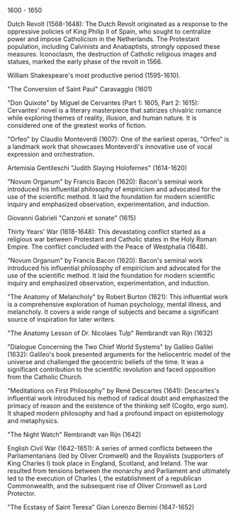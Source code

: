 1600 - 1650

Dutch Revolt (1568-1648): The Dutch Revolt originated as a response to the oppressive policies of King Philip II of Spain, who sought to centralize power and impose Catholicism in the Netherlands. The Protestant population, including Calvinists and Anabaptists, strongly opposed these measures. Iconoclasm, the destruction of Catholic religious images and statues, marked the early phase of the revolt in 1566.

William Shakespeare's most productive period (1595-1610).

"The Conversion of Saint Paul" Caravaggio (1601)

"Don Quixote" by Miguel de Cervantes (Part 1: 1605, Part 2: 1615): Cervantes' novel is a literary masterpiece that satirizes chivalric romance while exploring themes of reality, illusion, and human nature. It is considered one of the greatest works of fiction.

"Orfeo" by Claudio Monteverdi (1607): One of the earliest operas, "Orfeo" is a landmark work that showcases Monteverdi's innovative use of vocal expression and orchestration.

Artemisia Gentileschi "Judith Slaying Holofernes" (1614-1620)

"Novum Organum" by Francis Bacon (1620): Bacon's seminal work introduced his influential philosophy of empiricism and advocated for the use of the scientific method. It laid the foundation for modern scientific inquiry and emphasized observation, experimentation, and induction.

Giovanni Gabrieli "Canzoni et sonate" (1615)

Thirty Years' War (1618-1648): This devastating conflict started as a religious war between Protestant and Catholic states in the Holy Roman Empire. The conflict concluded with the Peace of Westphalia (1648).

"Novum Organum" by Francis Bacon (1620): Bacon's seminal work introduced his influential philosophy of empiricism and advocated for the use of the scientific method. It laid the foundation for modern scientific inquiry and emphasized observation, experimentation, and induction.

"The Anatomy of Melancholy" by Robert Burton (1621): This influential work is a comprehensive exploration of human psychology, mental illness, and melancholy. It covers a wide range of subjects and became a significant source of inspiration for later writers.

"The Anatomy Lesson of Dr. Nicolaes Tulp" Rembrandt van Rijn (1632)

"Dialogue Concerning the Two Chief World Systems" by Galileo Galilei (1632): Galileo's book presented arguments for the heliocentric model of the universe and challenged the geocentric beliefs of the time. It was a significant contribution to the scientific revolution and faced opposition from the Catholic Church.

"Meditations on First Philosophy" by René Descartes (1641): Descartes's influential work introduced his method of radical doubt and emphasized the primacy of reason and the existence of the thinking self (Cogito, ergo sum). It shaped modern philosophy and had a profound impact on epistemology and metaphysics.

"The Night Watch" Rembrandt van Rijn (1642)

English Civil War (1642-1651): A series of armed conflicts between the Parliamentarians (led by Oliver Cromwell) and the Royalists (supporters of King Charles I) took place in England, Scotland, and Ireland. The war resulted from tensions between the monarchy and Parliament and ultimately led to the execution of Charles I, the establishment of a republican Commonwealth, and the subsequent rise of Oliver Cromwell as Lord Protector.

"The Ecstasy of Saint Teresa" Gian Lorenzo Bernini (1647-1652)